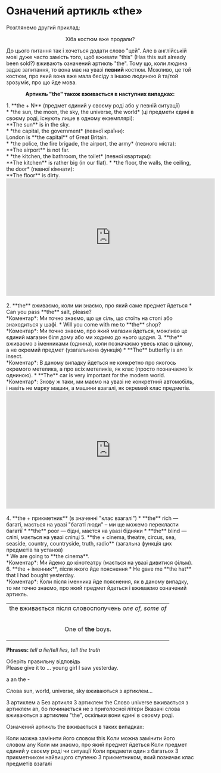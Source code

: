 # Означений артикль «the»
Розглянемо другий приклад:
<p align="center"><span class="p1">Хiба костюм вже продали?</span></p>

До цього питання так i хочеться додати слово "цей". Але в англiйськiй мовi дуже часто замiсть того, щоб вживати "this" (Has this suit already been sold?) вживають означений артикль "thе". Тому що, коли людина задає запитання, то вона має на увазi **певний** костюм. Можливо, це той костюм, про який вона вже мала бесiду з iншою людиною й та/той зрозумiє, про що йде мова.

<p align="center"><b>Артикль "the" також вживається в наступних випадках:</b></p>
1. <span class="p1">**the + N**</span> (предмет єдиний у своєму родi або у певнiй ситуацiї)<br>
 * *the sun, the moon, the sky, the universe, the world* (цi предмети єдинi в своєму родi, iснують лише в одному екземплярi):<br>
 **The sun** is in the sky.<br>
 * *the capital, the government* (певної країни):<br>
 London is **the capital** of Great Britain.<br>
 * *the police, the fire brigade, the airport, the army* (певного мiста):<br>
 **The airport** is not far.<br>
 * *the kitchen, the bathroom, the toilet* (певної квартири):<br>
 **The kitchen** is rather big (in our flat).
 * *the floor, the walls, the ceiling, the door* (певної кiмнати):<br>
 **The floor** is dirty.<br>
<div class="fluidMedia">
<iframe align="center" width="560" height="315" src="https://www.youtube.com/embed/-TmHdyginBg" frameborder="0" allowfullscreen></iframe>
</div>
<div class="popup">
</div>
<br>
2. <span class="p1">**the**</span> вживаємо, коли ми знаємо, про який саме предмет йдеться
 * Can you pass **the** salt, please?<br>
  *Коментар*: Ми точно знаємо, що це сiль, що стоїть на столi
або знаходиться у шафi.
 * Will you come with me to **the** shop?<br>
  *Коментар*: Ми точно знаємо, про який магазин йдеться, можливо це єдиний магазин бiля дому або ми ходимо до нього щодня.
3. <span class="p1">**the**</span> вживаємо з iменниками (однина), коли позначаємо увесь клас в цiлому, а не окремий предмет (узагальнена функцiя)
 * **The** butterfly is an insect.<br>
 *Коментар*: В даному випадку йдеться не конкретно про якогось окремого метелика, а про всiх метеликiв, як клас (просто позначаємо їх одниною).
 * **The** car is very important for the modern world.<br>
 *Коментар*: Знову ж таки, ми маємо на увазi не конкретний автомобiль, i навiть не марку машин, а машини взагалi, як окремий клас предметiв.<br>
<div class="fluidMedia">
<iframe align="center" width="560" height="315" src="https://www.youtube.com/embed/s4JSMvn-c70" frameborder="0" allowfullscreen></iframe>
</div>
<div class="popup">
</div>
<br>
4. <span class="p1">**the + прикметник**</span> (в значеннi "клас взагалi")
 * **the** rich — багатi, мається на увазi "багатi люди" – ми ще можемо перекласти багатiї
 * **the** poor — бiднi, маєтся на увазi бiдняки
 * **the** blind — слiпi, мається на увазi слiпцi
5. <span class="p1">**the + cinema, theatre, circus, sea, seaside, country, countryside, truth, radio**</span> (загальна функцiя цих предметiв та установ)<br>
 * We are going to **the cinema**.<br>
 *Коментар*: Ми йдемо до кiнотеатру (мається на увазi дивитися фiльм).
6. <span class="p1">**the + iменник**</span>, пiсля якого йде пояснення
 * He gave me **the hat** that I had bought yesterday.<br>
 *Коментар*: Коли пiсля iменника йде пояснення, як в даному
випадку, то ми точно знаємо, про який предмет йдеться i
вживаємо означений артикль.

<table>
<tr>
<td>
<span class="p1">the</span> вживається пiсля словосполучень <span class="p1"><i>one of, some of</i></span><br><br>
<p align="center">One of <b>the</b> boys.</p>
</td>
</tr>
</table>

<span class="p1">**Phrases:**</span> *tell a lie/tell lies, tell the truth*

<quiz correctLabel="correct" incorrectLabel="incorrect" checkLabel="check">
 <question text="">
  <p>Оберіть правильну відповідь<br>Please give it to ... young girl I saw yesterday.</p>
  <answer>a</answer>
  <answer>an</answer>
  <answer correct>the</answer>
  <answer>-</answer>
 </question>
 <question text="">
  <p>Слова sun, world, universe, sky вживаються з артиклем...</p>
  <answer>З артиклем а</answer>
  <answer>Без артикля</answer>
  <answer correct>З артиклем the</answer>
  <answer>Слово universe вживається з артиклем an, бо починається не з приголосної літери</answer>
 </question>
 <explanation>
 Вказані слова вживаються з артиклем "the", оскільки вони єдині в своєму роді.
 </explanation>
 <question multiple>
        <p>Означений артикль the вживається в таких випадках:</p>
        <answer correct>Коли можна замінити його словом this</answer>
        <answer>Коли можна замінити його словом any</answer>
        <answer correct>Коли ми знаємо, про який предмет йдеться</answer>
        <answer correct>Коли предмет єдиний у своєму роді чи ситуації</answer>
        <answer>Коли предмети один з багатьох</answer>
        <answer correct>З прикметником найвищого ступеню</answer>
        <answer correct>З прикметником, який позначає клас предметів взагалі</answer>
    </question>
</quiz>